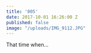 ```yaml
---
title: '005'
date: 2017-10-01 16:26:00 Z
published: false
image: "/uploads/IMG_9112.JPG"
---
```


That time when...